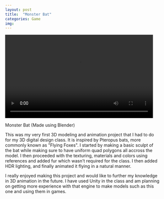 ```yaml
---
layout: post
title:  "Monster Bat"
categories: Game
img: 
---
```

<video width="480" height="270" autoplay loop>
    <source src="RoseD_Monster_ANI.mov" type="video/mp4">
    <source src="RoseD_Monster_ANI.mov" type="video/ogg">
    Your browser does not support the video tag.
</video>

Monster Bat
(Made using Blender)

This was my very first 3D modeling and animation project that I had to do for my 3D digital design class. It is inspired by Pteropus bats, more commonly known as "Flying Foxes". I started by making a basic sculpt of the bat while making sure to have uniform quad polygons all accross the model. I then proceeded with the texturing, materials and colors using references and added fur which wasn't required for the class. I then added HDR lighting, and finally animated it flying in a natural manner. 

I really enjoyed making this project and would like to further my knowledge in 3D animation in the future. I have used Unity in the class and am planning on getting more experience with that engine to make models such as this one and using them in games.